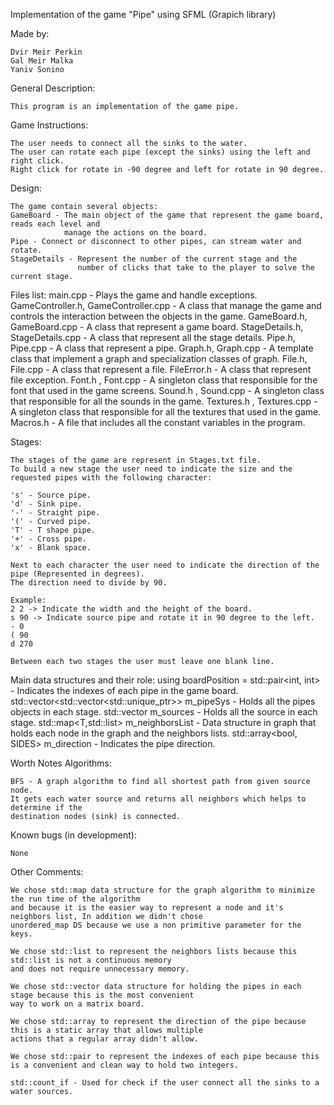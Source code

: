 Implementation of the game "Pipe" using SFML (Grapich library)

Made by:

    Dvir Meir Perkin
    Gal Meir Malka
    Yaniv Sonino

General Description:

    This program is an implementation of the game pipe.

Game Instructions:

    The user needs to connect all the sinks to the water.
    The user can rotate each pipe (except the sinks) using the left and right click.
    Right click for rotate in -90 degree and left for rotate in 90 degree.

Design:

    The game contain several objects:
    GameBoard - The main object of the game that represent the game board, reads each level and
	            manage the actions on the board.
    Pipe - Connect or disconnect to other pipes, can stream water and rotate.
    StageDetails - Represent the number of the current stage and the 
                   number of clicks that take to the player to solve the current stage.

Files list:
    main.cpp - Plays the game and handle exceptions.
    GameController.h, GameController.cpp - A class that manage the game and
                                           controls the interaction between the objects in the game.
    GameBoard.h, GameBoard.cpp - A class that represent a game board.
    StageDetails.h, StageDetails.cpp - A class that represent all the stage details.
    Pipe.h, Pipe.cpp - A class that represent a pipe.
    Graph.h, Graph.cpp - A template class that implement a graph and specialization classes of graph.
    File.h, File.cpp - A class that represent a file.
    FileError.h - A class that represent file exception.
    Font.h , Font.cpp - A singleton class that responsible for the font that used in the game screens.
    Sound.h , Sound.cpp - A singleton class that responsible for all the sounds in the game.
    Textures.h , Textures.cpp - A singleton class that responsible for all the textures that used in the game.
    Macros.h - A file that includes all the constant variables in the program.

Stages:

    The stages of the game are represent in Stages.txt file.
    To build a new stage the user need to indicate the size and the requested pipes with the following character:

    's' - Source pipe.
    'd' - Sink pipe.
    '-' - Straight pipe.
    '(' - Curved pipe.
    'T' - T shape pipe.
    '+' - Cross pipe.
    'x' - Blank space.

    Next to each character the user need to indicate the direction of the pipe (Represented in degrees).
    The direction need to divide by 90.

    Example:
    2 2 -> Indicate the width and the height of the board.
    s 90 -> Indicate source pipe and rotate it in 90 degree to the left.
    - 0
    ( 90
    d 270

    Between each two stages the user must leave one blank line.

Main data structures and their role:
    using boardPosition = std::pair<int, int> - Indicates the indexes of each pipe in the game board.
    std::vector<std::vector<std::unique_ptr<Pipe>>> m_pipeSys - Holds all the pipes objects in each stage.
    std::vector<boardPosition> m_sources - Holds all the source in each stage.
    std::map<T,std::list<T>> m_neighborsList - Data structure in graph that holds each node in the graph
                                               and the neighbors lists.
    std::array<bool, SIDES> m_direction - Indicates the pipe direction.



Worth Notes Algorithms:

    BFS - A graph algorithm to find all shortest path from given source node.
    It gets each water source and returns all neighbors which helps to determine if the
    destination nodes (sink) is connected.

Known bugs (in development):

    None

Other Comments:

    We chose std::map data structure for the graph algorithm to minimize the run time of the algorithm
    and because it is the easier way to represent a node and it's neighbors list, In addition we didn't chose
    unordered_map DS because we use a non primitive parameter for the keys.

    We chose std::list to represent the neighbors lists because this std::list is not a continuous memory
    and does not require unnecessary memory.

    We chose std::vector data structure for holding the pipes in each stage because this is the most convenient
    way to work on a matrix board.

    We chose std::array to represent the direction of the pipe because this is a static array that allows multiple
    actions that a regular array didn't allow.

    We chose std::pair to represent the indexes of each pipe because this is a convenient and clean way to hold two integers.

    std::count_if - Used for check if the user connect all the sinks to a water sources.
